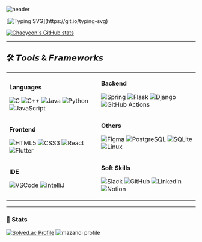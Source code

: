 ![header](https://capsule-render.vercel.app/api?type=waving&height=300&color=78a0f7&text=Welcome!&fontColor=ffffff&fontAlign=27&fontAlignY=38&animation=twinkling&descAlign=60&descSize=30&desc=Chaeyeon%20Lee's%20Github%20(*%20'ᵕ'%20)ﾉ&reversal=false)

[![Typing SVG](https://readme-typing-svg.demolab.com?font=Comfortaa&pause=1000&color=484848&width=600&lines=Hi%F0%9F%91%8B+I'm+Chaeyeon+Lee,+a+junior+backend+developer;Come+take+a+look!)](https://git.io/typing-svg)

[![Chaeyeon's GitHub stats](https://github-readme-stats.vercel.app/api?username=i-chaeyeon)](https://github.com/anuraghazra/github-readme-stats)


---   
   
## 🛠️ 𝙏𝙤𝙤𝙡𝙨 & 𝙁𝙧𝙖𝙢𝙚𝙬𝙤𝙧𝙠𝙨

<table>
  <tr>
    <td>

<!-- Languages -->
<b>Languages</b><br>
  
![C](https://img.shields.io/badge/C-A8B9CC?style=flat&logo=c&logoColor=black)
![C++](https://img.shields.io/badge/C++-00599C?style=flat&logo=C%2B%2B&logoColor=white)
![Java](https://img.shields.io/badge/Java-007396?style=flat&logo=java&logoColor=white)
![Python](https://img.shields.io/badge/python-3776AB?style=flat&logo=python&logoColor=white)
![JavaScript](https://img.shields.io/badge/JavaScript-F7DF1E?style=flat&logo=javascript&logoColor=black)

<br><b>Frontend</b><br>

![HTML5](https://img.shields.io/badge/HTML5-E34F26?style=flat&logo=html5&logoColor=white)
![CSS3](https://img.shields.io/badge/CSS3-1572B6?style=flat&logo=css3&logoColor=white)
![React](https://img.shields.io/badge/React-61DAFB?style=flat&logo=react&logoColor=white)
![Flutter](https://img.shields.io/badge/flutter-02569B?style=flat&logo=flutter&logoColor=white)

<br><b>IDE</b><br>

![VSCode](https://img.shields.io/badge/VisualStudioCode-007ACC?style=flat&logo=visualstudiocode&logoColor=white)
![IntelliJ](https://img.shields.io/badge/IntelliJ-000000?style=flat&logo=intellijidea&logoColor=white)

</td>
<td>

<!-- Backend -->
<b>Backend</b><br>

![Spring](https://img.shields.io/badge/Spring-6DB33F?style=flat&logo=spring&logoColor=white)
![Flask](https://img.shields.io/badge/flask-000000?style=flat&logo=flask&logoColor=white)
![Django](https://img.shields.io/badge/django-092E20?style=flat&logo=django&logoColor=white)
![GitHub Actions](https://img.shields.io/badge/github%20actions-2088FF?style=flat&logo=github%20actions&logoColor=white)

<br><b>Others</b><br>

![Figma](https://img.shields.io/badge/figma-F24E1E?style=flat&logo=figma&logoColor=white)
![PostgreSQL](https://img.shields.io/badge/postgresql-336791?style=flat&logo=postgresql&logoColor=white)
![SQLite](https://img.shields.io/badge/sqlite-003B57?style=flat&logo=sqlite&logoColor=white)
![Linux](https://img.shields.io/badge/linux-FCC624?style=flat&logo=linux&logoColor=black)

<br><b>Soft Skills</b><br>

![Slack](https://img.shields.io/badge/slack-4A154B?style=flat&logo=slack&logoColor=white)
![GitHub](https://img.shields.io/badge/github-181717?style=flat&logo=github&logoColor=white)
![LinkedIn](https://img.shields.io/badge/linkedin-0A66C2?style=flat&logo=linkedin&logoColor=white)
![Notion](https://img.shields.io/badge/notion-000000?style=flat&logo=notion&logoColor=white)

</td>
  </tr>
</table>

---

### 🧠 Stats

[![Solved.ac Profile](https://mazassumnida.wtf/api/v2/generate_badge?boj=ummmeohaji)](https://solved.ac/ummmeohaji)
![mazandi profile](https://mazandi.herokuapp.com/api?handle=ummmeohaji&theme=warm)  


